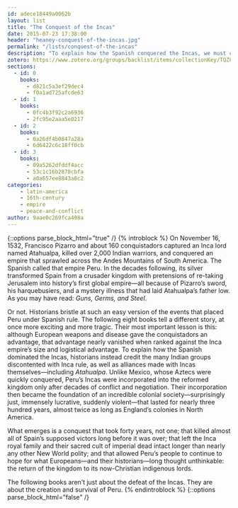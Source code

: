 ```yaml
---
id: adece18449a0062b
layout: list
title: "The Conquest of the Incas"
date: 2015-07-23 17:38:00
header: "heaney-conquest-of-the-incas.jpg"
permalink: "/lists/conquest-of-the-incas"
description: "To explain how the Spanish conquered the Incas, we must credit the alliances made with the many Indian groups discontented with Inca rule, as well as alliances made with Incas themselves, including Atahualpa. Those alliances then became the foundation of an incredible colonial society, surprisingly just, suddenly violent, that lasted for nearly three hundred years—almost twice as long as England’s colonies in North America."
zotero: https://www.zotero.org/groups/backlist/items/collectionKey/TQZ8BGPU
sections:
  - id: 0
    books:
      - d821c5a3ef29dec4
      - f0a1ad725afcde63
  - id: 1
    books:
      - 0fc4b3f92c2a6936
      - 2fc95e2aaa5e0217
  - id: 2
    books:
      - 0a26df4b0847a28a
      - 6d6422c6c18ff0cb
  - id: 3
    books:
      - 09a5262dfddf4acc
      - 53c1c16b2878cbfa
      - a0a657ee8843a8c2
categories:
    - latin-america
    - 16th-century
    - empire
    - peace-and-conflict
author: 9aae0c269fca498a
---
```


{::options parse_block_html="true" /}
{% introblock %}
On November 16, 1532, Francisco Pizarro and about 160 conquistadors captured an Inca lord named Atahualpa, killed over 2,000 Indian warriors, and conquered an empire that sprawled across the Andes Mountains of South America. The Spanish called that empire Peru.  In the decades following, its silver transformed Spain from a crusader kingdom with pretensions of re-taking Jerusalem into history’s first global empire—all because of Pizarro’s sword, his harquebusiers, and a mystery illness that had laid Atahualpa’s father low. As you may have read: _Guns, Germs, and Steel_.

Or not. Historians bristle at such an easy version of the events that placed Peru under Spanish rule. The following eight books tell a different story, at once more exciting and more tragic. Their most important lesson is this: although European weapons and disease gave the conquistadors an advantage, that advantage nearly vanished when ranked against the Inca empire’s size and logistical advantage. To explain how the Spanish dominated the Incas, historians instead credit the many Indian groups discontented with Inca rule, as well as alliances made with Incas themselves—including _Atahualpa_. Unlike Mexico, whose Aztecs were quickly conquered, Peru’s Incas were incorporated into the reformed kingdom only after decades of conflict and negotiation. Their incorporation then became the foundation of an incredible colonial society—surprisingly just, immensely lucrative, suddenly violent—that lasted for nearly three hundred years, almost twice as long as England’s colonies in North America.

What emerges is a conquest that took forty years, not one; that killed almost all of Spain’s supposed victors long before it was over; that left the Inca royal family and their sacred cult of imperial dead intact longer than nearly any other New World polity; and that allowed Peru’s people to continue to hope for what Europeans—and their historians—long thought unthinkable: the return of the kingdom to its now-Christian indigenous lords.

The following books aren’t just about the defeat of the Incas. They are about the creation and survival of Peru.
{% endintroblock %}
{::options parse_block_html="false" /}

